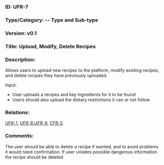 ### ID: UFR-7

### Type/Category: -- Type and Sub-type

### Version: v0.1

### Title: Upload, Modify, Delete Recipes 

### Description: 
Allows users to upload new recipes to the platform, modify existing recipes, and delete recipes they have previously uploaded.

Input:
* User uploads a recipes and key ingredients for it to be found 
* Users should also upload the dietary restrictions it can or not follow 


### Relations:
[UFR-1](https://github.com/carmensat/RECIPE-ROULETTE/blob/main/REQUIREMENTS/UFR-1.md), [UFR-8](https://github.com/carmensat/RECIPE-ROULETTE/blob/main/REQUIREMENTS/UFR-8.md),[UFR-8](https://github.com/carmensat/RECIPE-ROULETTE/blob/main/REQUIREMENTS/UFR-7.md), [CFR-2](https://github.com/carmensat/RECIPE-ROULETTE/blob/main/REQUIREMENTS/CFR-2.md). 



### Comments: 
The user should be able to delete a recipe if wanted, and to avoid problems it would need confirmation. 
If user violates possible dangerous information the recipe should be deleted
